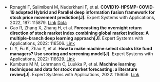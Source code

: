 * Ronaghi F, Salimibeni M, Naderkhani F, et al. <b>COVID19-HPSMP: COVID-19 adopted Hybrid and Parallel deep information fusion framework for stock price movement prediction[J]</b>. Expert Systems with Applications, 2022, 187: 115879. [Link](https://www.sciencedirect.com/science/article/pii/S0957417421012380) [Data](https://github.com/MSBeni/COVID19_PRIMO#COVID19-PRIMO)
* Gao R, Zhang X, Zhang H, et al. <b>Forecasting the overnight return direction of stock market index combining global market indices: A multiple-branch deep learning approach[J]</b>. Expert Systems with Applications, 2022: 116506. [Link](https://www.sciencedirect.com/science/article/pii/S0957417422000082)
* Li Y, Fu K, Zhao Y, et al. <b>How to make machine select stocks like fund managers? Use scoring and screening model[J]</b>. Expert Systems with Applications, 2022: 116629. [Link](https://www.sciencedirect.com/science/article/pii/S0957417422001191)
* Kumbure M M, Lohrmann C, Luukka P, et al. <b>Machine learning techniques and data for stock market forecasting: a literature review[J]</b>. Expert Systems with Applications, 2022: 116659. [Link](https://www.sciencedirect.com/science/article/pii/S0957417422001452)
